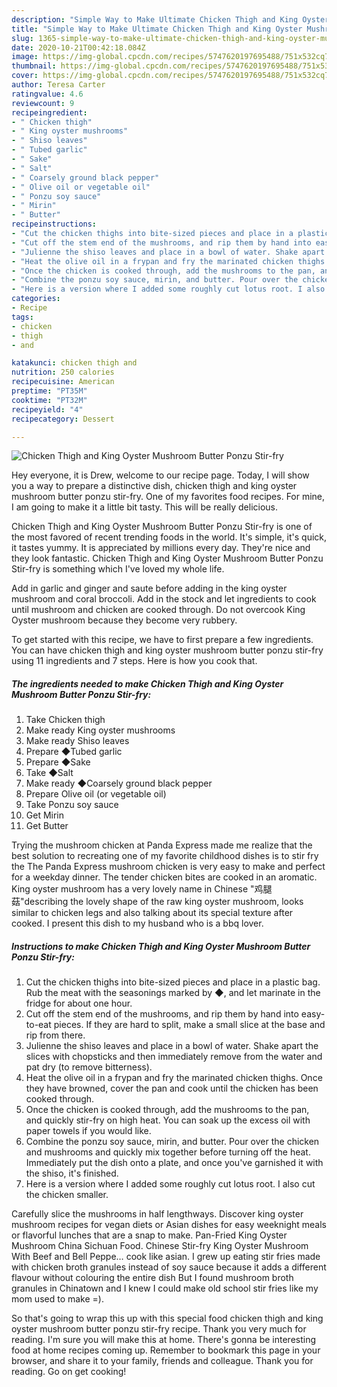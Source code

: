 ```yaml
---
description: "Simple Way to Make Ultimate Chicken Thigh and King Oyster Mushroom Butter Ponzu Stir-fry"
title: "Simple Way to Make Ultimate Chicken Thigh and King Oyster Mushroom Butter Ponzu Stir-fry"
slug: 1365-simple-way-to-make-ultimate-chicken-thigh-and-king-oyster-mushroom-butter-ponzu-stir-fry
date: 2020-10-21T00:42:18.084Z
image: https://img-global.cpcdn.com/recipes/5747620197695488/751x532cq70/chicken-thigh-and-king-oyster-mushroom-butter-ponzu-stir-fry-recipe-main-photo.jpg
thumbnail: https://img-global.cpcdn.com/recipes/5747620197695488/751x532cq70/chicken-thigh-and-king-oyster-mushroom-butter-ponzu-stir-fry-recipe-main-photo.jpg
cover: https://img-global.cpcdn.com/recipes/5747620197695488/751x532cq70/chicken-thigh-and-king-oyster-mushroom-butter-ponzu-stir-fry-recipe-main-photo.jpg
author: Teresa Carter
ratingvalue: 4.6
reviewcount: 9
recipeingredient:
- " Chicken thigh"
- " King oyster mushrooms"
- " Shiso leaves"
- " Tubed garlic"
- " Sake"
- " Salt"
- " Coarsely ground black pepper"
- " Olive oil or vegetable oil"
- " Ponzu soy sauce"
- " Mirin"
- " Butter"
recipeinstructions:
- "Cut the chicken thighs into bite-sized pieces and place in a plastic bag. Rub the meat with the seasonings marked by ◆, and let marinate in the fridge for about one hour."
- "Cut off the stem end of the mushrooms, and rip them by hand into easy-to-eat pieces. If they are hard to split, make a small slice at the base and rip from there."
- "Julienne the shiso leaves and place in a bowl of water. Shake apart the slices with chopsticks and then immediately remove from the water and pat dry (to remove bitterness)."
- "Heat the olive oil in a frypan and fry the marinated chicken thighs. Once they have browned, cover the pan and cook until the chicken has been cooked through."
- "Once the chicken is cooked through, add the mushrooms to the pan, and quickly stir-fry on high heat. You can soak up the excess oil with paper towels if you would like."
- "Combine the ponzu soy sauce, mirin, and butter. Pour over the chicken and mushrooms and quickly mix together before turning off the heat. Immediately put the dish onto a plate, and once you&#39;ve garnished it with the shiso, it&#39;s finished."
- "Here is a version where I added some roughly cut lotus root. I also cut the chicken smaller."
categories:
- Recipe
tags:
- chicken
- thigh
- and

katakunci: chicken thigh and 
nutrition: 250 calories
recipecuisine: American
preptime: "PT35M"
cooktime: "PT32M"
recipeyield: "4"
recipecategory: Dessert

---
```



![Chicken Thigh and King Oyster Mushroom Butter Ponzu Stir-fry](https://img-global.cpcdn.com/recipes/5747620197695488/751x532cq70/chicken-thigh-and-king-oyster-mushroom-butter-ponzu-stir-fry-recipe-main-photo.jpg)

Hey everyone, it is Drew, welcome to our recipe page. Today, I will show you a way to prepare a distinctive dish, chicken thigh and king oyster mushroom butter ponzu stir-fry. One of my favorites food recipes. For mine, I am going to make it a little bit tasty. This will be really delicious.

Chicken Thigh and King Oyster Mushroom Butter Ponzu Stir-fry is one of the most favored of recent trending foods in the world. It's simple, it's quick, it tastes yummy. It is appreciated by millions every day. They're nice and they look fantastic. Chicken Thigh and King Oyster Mushroom Butter Ponzu Stir-fry is something which I've loved my whole life.

Add in garlic and ginger and saute before adding in the king oyster mushroom and coral broccoli. Add in the stock and let ingredients to cook until mushroom and chicken are cooked through. Do not overcook King Oyster mushroom because they become very rubbery.


To get started with this recipe, we have to first prepare a few ingredients. You can have chicken thigh and king oyster mushroom butter ponzu stir-fry using 11 ingredients and 7 steps. Here is how you cook that.

<!--inarticleads1-->

##### The ingredients needed to make Chicken Thigh and King Oyster Mushroom Butter Ponzu Stir-fry:

1. Take  Chicken thigh
1. Make ready  King oyster mushrooms
1. Make ready  Shiso leaves
1. Prepare  ◆Tubed garlic
1. Prepare  ◆Sake
1. Take  ◆Salt
1. Make ready  ◆Coarsely ground black pepper
1. Prepare  Olive oil (or vegetable oil)
1. Take  Ponzu soy sauce
1. Get  Mirin
1. Get  Butter


Trying the mushroom chicken at Panda Express made me realize that the best solution to recreating one of my favorite childhood dishes is to stir fry the The Panda Express mushroom chicken is very easy to make and perfect for a weekday dinner. The tender chicken bites are cooked in an aromatic. King oyster mushroom has a very lovely name in Chinese &#34;鸡腿菇&#34;describing the lovely shape of the raw king oyster mushroom, looks similar to chicken legs and also talking about its special texture after cooked. I present this dish to my husband who is a bbq lover. 

<!--inarticleads2-->

##### Instructions to make Chicken Thigh and King Oyster Mushroom Butter Ponzu Stir-fry:

1. Cut the chicken thighs into bite-sized pieces and place in a plastic bag. Rub the meat with the seasonings marked by ◆, and let marinate in the fridge for about one hour.
1. Cut off the stem end of the mushrooms, and rip them by hand into easy-to-eat pieces. If they are hard to split, make a small slice at the base and rip from there.
1. Julienne the shiso leaves and place in a bowl of water. Shake apart the slices with chopsticks and then immediately remove from the water and pat dry (to remove bitterness).
1. Heat the olive oil in a frypan and fry the marinated chicken thighs. Once they have browned, cover the pan and cook until the chicken has been cooked through.
1. Once the chicken is cooked through, add the mushrooms to the pan, and quickly stir-fry on high heat. You can soak up the excess oil with paper towels if you would like.
1. Combine the ponzu soy sauce, mirin, and butter. Pour over the chicken and mushrooms and quickly mix together before turning off the heat. Immediately put the dish onto a plate, and once you&#39;ve garnished it with the shiso, it&#39;s finished.
1. Here is a version where I added some roughly cut lotus root. I also cut the chicken smaller.


Carefully slice the mushrooms in half lengthways. Discover king oyster mushroom recipes for vegan diets or Asian dishes for easy weeknight meals or flavorful lunches that are a snap to make. Pan-Fried King Oyster Mushroom China Sichuan Food. Chinese Stir-fry King Oyster Mushroom With Beef and Bell Peppe… cook like asian. I grew up eating stir fries made with chicken broth granules instead of soy sauce because it adds a different flavour without colouring the entire dish But I found mushroom broth granules in Chinatown and I knew I could make old school stir fries like my mom used to make =). 

So that's going to wrap this up with this special food chicken thigh and king oyster mushroom butter ponzu stir-fry recipe. Thank you very much for reading. I'm sure you will make this at home. There's gonna be interesting food at home recipes coming up. Remember to bookmark this page in your browser, and share it to your family, friends and colleague. Thank you for reading. Go on get cooking!
